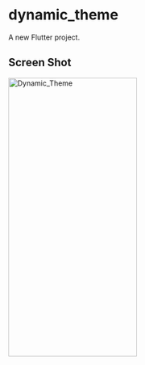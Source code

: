 # dynamic_theme

A new Flutter project.

## Screen Shot


<img align="left" alt="Dynamic_Theme" width="255" height="552" src="https://user-images.githubusercontent.com/75858218/120700415-4d03fc00-c4ba-11eb-814a-85f494f22526.gif" />
